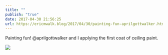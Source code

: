 ```yaml
---
title: ""
publish: "true"
date: 2017-04-30 21:56:25
url: https://ericmwalk.blog/2017/04/30/painting-fun-aprilgottwalker.html
---
```


Painting fun! @aprilgottwalker and I applying the first coat of ceiling paint.

![](https://ericmwalk.blog/uploads/2022/5c114a70d1.jpg)